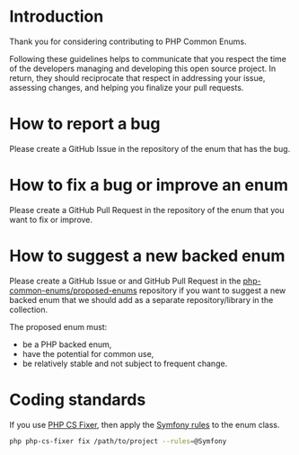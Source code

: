 # Introduction

Thank you for considering contributing to PHP Common Enums.

Following these guidelines helps to communicate that you respect the time of the developers managing and developing this open source project. In return, they should reciprocate that respect in addressing your issue, assessing changes, and helping you finalize your pull requests.

# How to report a bug

Please create a GitHub Issue in the repository of the enum that has the bug.

# How to fix a bug or improve an enum

Please create a GitHub Pull Request in the repository of the enum that you want to fix or improve.

# How to suggest a new backed enum

Please create a GitHub Issue or and GitHub Pull Request in the [php-common-enums/proposed-enums](https://github.com/php-common-enums/proposed-enums/pulls) repository if you want to suggest a new backed enum that we should add as a separate repository/library in the collection.

The proposed enum must:

- be a PHP backed enum,
- have the potential for common use,
- be relatively stable and not subject to frequent change.

# Coding standards

If you use [PHP CS Fixer](https://github.com/FriendsOfPHP/PHP-CS-Fixer), then apply the [Symfony rules](https://cs.symfony.com/doc/ruleSets/Symfony.html) to the enum class.

```bash
php php-cs-fixer fix /path/to/project --rules=@Symfony
```